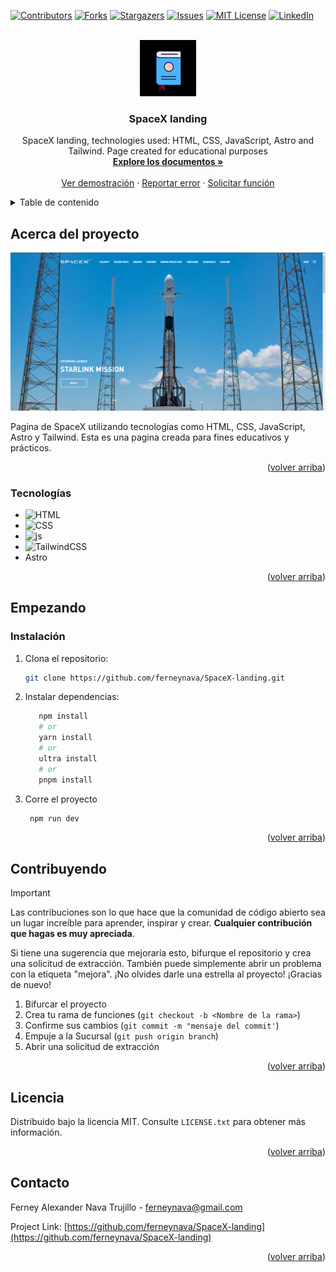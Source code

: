 <a name="volver-arriba"></a>

[![Contributors][contributors-shield]][contributors-url]
[![Forks][forks-shield]][forks-url]
[![Stargazers][stars-shield]][stars-url]
[![Issues][issues-shield]][issues-url]
[![MIT License][license-shield]][license-url]
[![LinkedIn][linkedin-shield]][linkedin-url]


<br />
<div align="center">
  <a href="https://github.com/ferneynava/SpaceX-landing">
    <img src="./images/112-book-morph-linealtrans.gif" alt="Logo" width="90" height="90">
  </a>

  <h3 align="center">SpaceX landing</h3>

  <p align="center">
    SpaceX landing, technologies used: HTML, CSS, JavaScript, Astro and Tailwind. 
    Page created for educational purposes 
    <br />
    <a href="https://github.com/ferneynava/SpaceX-landing"><strong>Explore los documentos »</strong></a>
    <br />
    <br />
    <a href="https://6495d559219e325c1bda5a02--teal-banoffee-37297d.netlify.app/">Ver demostración</a>
    ·
    <a href="https://github.com/ferneynava/SpaceX-landing/issues">Reportar error</a>
    ·
    <a href="https://github.com/ferneynava/SpaceX-landing/issues">Solicitar función</a>
  </p>
</div>


<details>
  <summary>Table de contenido</summary>
  <ol>
    <li>
      <a href="#acerca-del-proyectot">Acerca del proyecto</a>
      <ul>
        <li><a href="#tecnologías">Tecnologías</a></li>
      </ul>
    </li>
    <li>
      <a href="#empezando">Empezando</a>
      <ul>
        <li><a href="#instalación">Instalación</a></li>
      </ul>
    </li>
    <li><a href="#contribuyendo">Contribuyendo</a></li>
    <li><a href="#licencia">Licencia</a></li>
    <li><a href="#contacto">Contacto</a></li>
  </ol>
</details>

## Acerca del proyecto

[![Product Name Screen Shot][product-screenshot]](https://649114f5b952096366052ed3--quiet-meerkat-5973d6.netlify.app/)

Pagina de SpaceX utilizando tecnologías como HTML, CSS, JavaScript, Astro y Tailwind. Esta es una pagina creada para fines educativos y prácticos. 

<p align="right">(<a href="#volver-arriba">volver arriba</a>)</p>

### Tecnologías

* ![HTML]
* ![CSS]
* ![js]
* ![TailwindCSS]
* Astro

<p align="right">(<a href="#volver-arriba">volver arriba</a>)</p>

## Empezando

### Instalación

1. Clona el repositorio:
   ```sh
   git clone https://github.com/ferneynava/SpaceX-landing.git
   ```
2. Instalar dependencias: 
   ```sh
      npm install
      # or
      yarn install
      # or
      ultra install
      # or
      pnpm install
   ```
3. Corre el proyecto 
   ```sh
    npm run dev
   ```

<p align="right">(<a href="#volver-arriba">volver arriba</a>)</p>

## Contribuyendo
> [!IMPORTANT]
> Las contribuciones son lo que hace que la comunidad de código abierto sea un lugar increíble para aprender, inspirar y crear. **Cualquier contribución que hagas es muy apreciada**.

Si tiene una sugerencia que mejoraría esto, bifurque el repositorio y crea una solicitud de extracción. También puede simplemente abrir un problema con la etiqueta "mejora". ¡No olvides darle una estrella al proyecto! ¡Gracias de nuevo!

1. Bifurcar el proyecto
2. Crea tu rama de funciones (`git checkout -b <Nombre de la rama>`)
3. Confirme sus cambios (`git commit -m "mensaje del commit'`)
4. Empuje a la Sucursal (`git push origin branch`)
5. Abrir una solicitud de extracción
<p align="right">(<a href="#volver-arriba">volver arriba</a>)</p>

## Licencia
Distribuido bajo la licencia MIT. Consulte `LICENSE.txt` para obtener más información.

<p align="right">(<a href="#volver-arriba">volver arriba</a>)</p>

## Contacto

Ferney Alexander Nava Trujillo - ferneynava@gmail.com

Project Link: [https://github.com/ferneynava/SpaceX-landing](https://github.com/ferneynava/SpaceX-landing)

<p align="right">(<a href="#volver-arriba">volver arriba</a>)</p>


[contributors-shield]: https://img.shields.io/github/contributors/ferneynava/SpaceX-landing.svg?style=for-the-badge
[contributors-url]: https://github.com/ferneynava/ferneynava/graphs/contributors
[forks-shield]: https://img.shields.io/github/forks/ferneynava/SpaceX-landing.svg?style=for-the-badge
[forks-url]: https://github.com/ferneynava/SpaceX-landing/network/members
[stars-shield]: https://img.shields.io/github/stars/ferneynava/SpaceX-landing.svg?style=for-the-badge
[stars-url]: https://github.com/ferneynava/SpaceX-landing/stargazers
[issues-shield]: https://img.shields.io/github/issues/ferneynava/SpaceX-landing.svg?style=for-the-badge
[issues-url]: https://github.com/ferneynava/SpaceX-landing/issues
[license-shield]: https://img.shields.io/github/license/ferneynava/SpaceX-landing.svg?style=for-the-badge
[license-url]: https://github.com/ferneynava/SpaceX-landing/blob/master/LICENSE.txt
[linkedin-shield]: https://img.shields.io/badge/-LinkedIn-black.svg?style=for-the-badge&logo=linkedin&colorB=555
[linkedin-url]: https://www.linkedin.com/in/ferney-alexander-nava-trujillo-0478a8118/
[product-screenshot]: images/Captura%20de%20pantalla%202023-06-23%20165501.png
[HTML]: https://img.shields.io/badge/HTML5-E34F26?style=for-the-badge&logo=html5&logoColor=white
[CSS]: https://img.shields.io/badge/CSS3-1572B6?style=for-the-badge&logo=css3&logoColor=white
[js]: https://img.shields.io/badge/JavaScript-323330?style=for-the-badge&logo=javascript&logoColor=F7DF1E
[TailwindCSS]: https://img.shields.io/badge/tailwindcss-%2338B2AC.svg?style=for-the-badge&logo=tailwind-css&logoColor=white 
